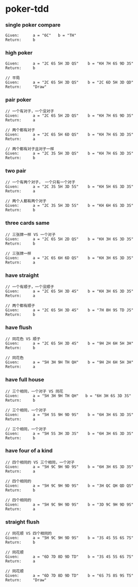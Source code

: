 # poker-tdd

### single poker compare
```
Given:      a = "6C"   b = "TH"
Return:     b
```
### high poker
```
Given:      a = "2C 6S 5H 3D QS"    b = "KH 7H 6S 9D 3S"
Return:     b
```
``` 
// 平局
Given:      a = "2C 6S 5H 3D QS"    b = "2C 6D 5H 3D QD"
Return:     "Draw"
```

### pair poker
``` 
// 一个有对子，一个没对子
Given:      a = "2C 6S 5H 2D QS"    b = "KH 7H 6S 9D 3S"
Return:     a
```
``` 
// 两个都有对子
Given:      a = "2C 6S 5H 6D QS"    b = "KH 7H 6S 3D 3S"
Return:     a
```
``` 
// 两个都有对子且对子一样
Given:      a = "2C 3S 5H 3D QS"    b = "KH 7H 6S 3D 3S"
Return:     b
```

### two pair
``` 
// 一个有两个对子， 一个只有一个对子
Given:      a = "2C 3S 5H 3D 5S"    b = "KH 5H 6S 3D 3S"
Return:     a
```
``` 
// 两个人都有两个对子
Given:      a = "2C 3S 5H 3D 5S"    b = "KH 6H 6S 3D 3S"
Return:     b
```

### three cards same
``` 
// 三张牌一样 VS 一个对子
Given:      a = "2C 6S 5H 2D QS"    b = "KH 3H 6S 3D 3S"
Return:     b
```
``` 
// 三张牌一样
Given:      a = "2C 6S 6H 6D QS"    b = "KH 3H 6S 3D 3S"
Return:     a
```

### have straight
``` 
// 一个有顺子，一个没顺子
Given:      a = "2C 6S 5H 3D 4S"    b = "KH 3H 6S 3D 3S"
Return:     a
```
``` 
// 两个都有顺子
Given:      a = "2C 6S 5H 3D 4S"    b = "7H 8H 9S TD JS"
Return:     b
```

### have flush
``` 
// 同花色 VS 顺子
Given:      a = "2C 6S 5H 3D 4S"    b = "9H 2H 6H 5H 3H"
Return:     b
```
``` 
// 同花色
Given:      a = "5H 3H 9H TH QH"    b = "9H 2H 6H 5H 3H"
Return:     a
```

### have full house
``` 
// 三个相同，一个对子 VS 同花
Given:      a = "5H 3H 9H TH QH"   b = "6H 3H 6S 3D 3S"
Return:     b
```
``` 
// 三个相同，一个对子
Given:      a = "5H 5S 9H 9D 9S"    b = "6H 3H 6S 3D 3S"
Return:     a
```
``` 
// 三个相同，一个对子
Given:      a = "5H 5S 3H 3D 3S"    b = "6H 3H 6S 3D 3S"
Return:     b
```

### have four of a kind
``` 
// 四个相同的 VS 三个相同，一个对子
Given:      a = "5H 9C 9H 9D 9S"    b = "6H 3H 6S 3D 3S"
Return:     a
```
``` 
// 四个相同的
Given:      a = "5H 9C 9H 9D 9S"    b = "3H QC QH QD QS"
Return:     b
```
``` 
// 四个相同的
Given:      a = "5H 9C 9H 9D 9S"    b = "3D 9C 9H 9D 9S"
Return:     a
```

### straight flush
``` 
// 同花顺 VS 四个相同的
Given:      a = "5H 9C 9H 9D 9S"    b = "3S 4S 5S 6S 7S"
Return:     b
```
``` 
// 同花顺
Given:      a = "6D 7D 8D 9D TD"    b = "3S 4S 5S 6S 7S"
Return:     a
```
``` 
// 同花顺
Given:      a = "6D 7D 8D 9D TD"    b = "6S 7S 8S 9S TS"
Return:     "Draw"
```
